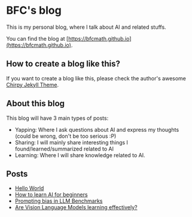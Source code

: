 # BFC's blog

This is my personal blog, where I talk about AI and related stuffs.

You can find the blog at [https://bfcmath.github.io](https://bfcmath.github.io).

## How to create a blog like this?

If you want to create a blog like this, please check the author's awesome [Chirpy Jekyll Theme](https://github.com/cotes2020/jekyll-theme-chirpy/).

## About this blog

This blog will have 3 main types of posts:
+ Yapping: Where I ask questions about AI and express my thoughts (could be wrong, don't be too serious :P)
+ Sharing: I will mainly share interesting things I found/learned/summarized related to AI
+ Learning: Where I will share knowledge related to AI.

## Posts
+ [Hello World](https://bfcmath.github.io/posts/Hello-World/)
+ [How to learn AI for beginners](https://bfcmath.github.io/posts/How-to-learn-AI-for-beginners/)
+ [Prompting bias in LLM Benchmarks](https://bfcmath.github.io/posts/Prompting-bias-in-LLM-Benchmarks/)
+ [Are Vision Language Models learning effectively?](https://bfcmath.github.io/posts/Are-Vision-Language-Models-learning-effectively/)
<!-- FOR BFC ONLY -->
<!-- bundle lock --add-platform x86_64-linux  -->
<!-- bundle exec jekyll s                     -->

